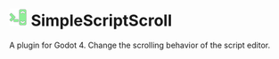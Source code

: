 # <img src="previews/icon.png" width="32" height="32" /> SimpleScriptScroll

A plugin for Godot 4. Change the scrolling behavior of the script editor.
